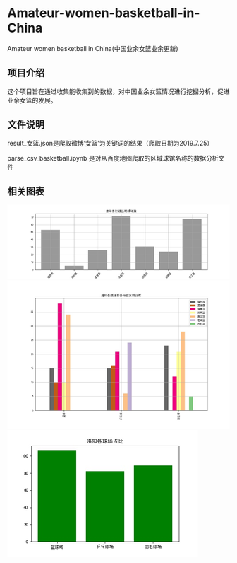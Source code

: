 # Amateur-women-basketball-in-China
Amateur women basketball in China(中国业余女篮业余更新)
## 项目介绍
这个项目旨在通过收集能收集到的数据，对中国业余女篮情况进行挖掘分析，促进业余女篮的发展。
## 文件说明
result_女篮.json是爬取微博‘女篮’为关键词的结果（爬取日期为2019.7.25）

parse_csv_basketball.ipynb 是对从百度地图爬取的区域球馆名称的数据分析文件
## 相关图表
![luoyang](https://github.com/yzy1421/Amateur-women-basketball-in-China/blob/master/figure/court_num.jpg)
![luoyang1](https://github.com/yzy1421/Amateur-women-basketball-in-China/blob/master/figure/district.jpg)
![luoyang2](https://github.com/yzy1421/Amateur-women-basketball-in-China/blob/master/figure/court_percent.jpg)
